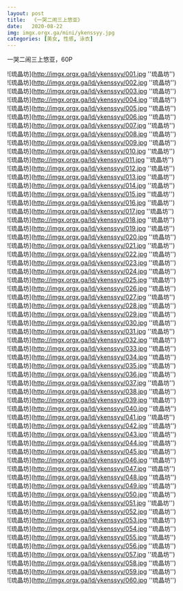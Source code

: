 ```yaml
---
layout: post
title:  《一哭二闹三上悠亚》
date:   2020-08-22
img: imgx.orgx.ga/mini/ykenssyy.jpg
categories: [美女, 性感, 泳衣]
---
```


一哭二闹三上悠亚，60P

![琉晶坊](http://imgx.orgx.ga/ld/ykenssyy/001.jpg ''琉晶坊'') <br>
![琉晶坊](http://imgx.orgx.ga/ld/ykenssyy/002.jpg ''琉晶坊'') <br>
![琉晶坊](http://imgx.orgx.ga/ld/ykenssyy/003.jpg ''琉晶坊'') <br>
![琉晶坊](http://imgx.orgx.ga/ld/ykenssyy/004.jpg ''琉晶坊'') <br>
![琉晶坊](http://imgx.orgx.ga/ld/ykenssyy/005.jpg ''琉晶坊'') <br>
![琉晶坊](http://imgx.orgx.ga/ld/ykenssyy/006.jpg ''琉晶坊'') <br>
![琉晶坊](http://imgx.orgx.ga/ld/ykenssyy/007.jpg ''琉晶坊'') <br>
![琉晶坊](http://imgx.orgx.ga/ld/ykenssyy/008.jpg ''琉晶坊'') <br>
![琉晶坊](http://imgx.orgx.ga/ld/ykenssyy/009.jpg ''琉晶坊'') <br>
![琉晶坊](http://imgx.orgx.ga/ld/ykenssyy/010.jpg ''琉晶坊'') <br>
![琉晶坊](http://imgx.orgx.ga/ld/ykenssyy/011.jpg ''琉晶坊'') <br>
![琉晶坊](http://imgx.orgx.ga/ld/ykenssyy/012.jpg ''琉晶坊'') <br>
![琉晶坊](http://imgx.orgx.ga/ld/ykenssyy/013.jpg ''琉晶坊'') <br>
![琉晶坊](http://imgx.orgx.ga/ld/ykenssyy/014.jpg ''琉晶坊'') <br>
![琉晶坊](http://imgx.orgx.ga/ld/ykenssyy/015.jpg ''琉晶坊'') <br>
![琉晶坊](http://imgx.orgx.ga/ld/ykenssyy/016.jpg ''琉晶坊'') <br>
![琉晶坊](http://imgx.orgx.ga/ld/ykenssyy/017.jpg ''琉晶坊'') <br>
![琉晶坊](http://imgx.orgx.ga/ld/ykenssyy/018.jpg ''琉晶坊'') <br>
![琉晶坊](http://imgx.orgx.ga/ld/ykenssyy/019.jpg ''琉晶坊'') <br>
![琉晶坊](http://imgx.orgx.ga/ld/ykenssyy/020.jpg ''琉晶坊'') <br>
![琉晶坊](http://imgx.orgx.ga/ld/ykenssyy/021.jpg ''琉晶坊'') <br>
![琉晶坊](http://imgx.orgx.ga/ld/ykenssyy/022.jpg ''琉晶坊'') <br>
![琉晶坊](http://imgx.orgx.ga/ld/ykenssyy/023.jpg ''琉晶坊'') <br>
![琉晶坊](http://imgx.orgx.ga/ld/ykenssyy/024.jpg ''琉晶坊'') <br>
![琉晶坊](http://imgx.orgx.ga/ld/ykenssyy/025.jpg ''琉晶坊'') <br>
![琉晶坊](http://imgx.orgx.ga/ld/ykenssyy/026.jpg ''琉晶坊'') <br>
![琉晶坊](http://imgx.orgx.ga/ld/ykenssyy/027.jpg ''琉晶坊'') <br>
![琉晶坊](http://imgx.orgx.ga/ld/ykenssyy/028.jpg ''琉晶坊'') <br>
![琉晶坊](http://imgx.orgx.ga/ld/ykenssyy/029.jpg ''琉晶坊'') <br>
![琉晶坊](http://imgx.orgx.ga/ld/ykenssyy/030.jpg ''琉晶坊'') <br>
![琉晶坊](http://imgx.orgx.ga/ld/ykenssyy/031.jpg ''琉晶坊'') <br>
![琉晶坊](http://imgx.orgx.ga/ld/ykenssyy/032.jpg ''琉晶坊'') <br>
![琉晶坊](http://imgx.orgx.ga/ld/ykenssyy/033.jpg ''琉晶坊'') <br>
![琉晶坊](http://imgx.orgx.ga/ld/ykenssyy/034.jpg ''琉晶坊'') <br>
![琉晶坊](http://imgx.orgx.ga/ld/ykenssyy/035.jpg ''琉晶坊'') <br>
![琉晶坊](http://imgx.orgx.ga/ld/ykenssyy/036.jpg ''琉晶坊'') <br>
![琉晶坊](http://imgx.orgx.ga/ld/ykenssyy/037.jpg ''琉晶坊'') <br>
![琉晶坊](http://imgx.orgx.ga/ld/ykenssyy/038.jpg ''琉晶坊'') <br>
![琉晶坊](http://imgx.orgx.ga/ld/ykenssyy/039.jpg ''琉晶坊'') <br>
![琉晶坊](http://imgx.orgx.ga/ld/ykenssyy/040.jpg ''琉晶坊'') <br>
![琉晶坊](http://imgx.orgx.ga/ld/ykenssyy/041.jpg ''琉晶坊'') <br>
![琉晶坊](http://imgx.orgx.ga/ld/ykenssyy/042.jpg ''琉晶坊'') <br>
![琉晶坊](http://imgx.orgx.ga/ld/ykenssyy/043.jpg ''琉晶坊'') <br>
![琉晶坊](http://imgx.orgx.ga/ld/ykenssyy/044.jpg ''琉晶坊'') <br>
![琉晶坊](http://imgx.orgx.ga/ld/ykenssyy/045.jpg ''琉晶坊'') <br>
![琉晶坊](http://imgx.orgx.ga/ld/ykenssyy/046.jpg ''琉晶坊'') <br>
![琉晶坊](http://imgx.orgx.ga/ld/ykenssyy/047.jpg ''琉晶坊'') <br>
![琉晶坊](http://imgx.orgx.ga/ld/ykenssyy/048.jpg ''琉晶坊'') <br>
![琉晶坊](http://imgx.orgx.ga/ld/ykenssyy/049.jpg ''琉晶坊'') <br>
![琉晶坊](http://imgx.orgx.ga/ld/ykenssyy/050.jpg ''琉晶坊'') <br>
![琉晶坊](http://imgx.orgx.ga/ld/ykenssyy/051.jpg ''琉晶坊'') <br>
![琉晶坊](http://imgx.orgx.ga/ld/ykenssyy/052.jpg ''琉晶坊'') <br>
![琉晶坊](http://imgx.orgx.ga/ld/ykenssyy/053.jpg ''琉晶坊'') <br>
![琉晶坊](http://imgx.orgx.ga/ld/ykenssyy/054.jpg ''琉晶坊'') <br>
![琉晶坊](http://imgx.orgx.ga/ld/ykenssyy/055.jpg ''琉晶坊'') <br>
![琉晶坊](http://imgx.orgx.ga/ld/ykenssyy/056.jpg ''琉晶坊'') <br>
![琉晶坊](http://imgx.orgx.ga/ld/ykenssyy/057.jpg ''琉晶坊'') <br>
![琉晶坊](http://imgx.orgx.ga/ld/ykenssyy/058.jpg ''琉晶坊'') <br>
![琉晶坊](http://imgx.orgx.ga/ld/ykenssyy/059.jpg ''琉晶坊'') <br>
![琉晶坊](http://imgx.orgx.ga/ld/ykenssyy/060.jpg ''琉晶坊'') <br>
